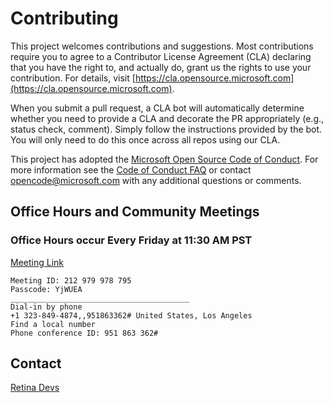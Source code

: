 # Contributing

This project welcomes contributions and suggestions. Most contributions require you to agree to a
Contributor License Agreement (CLA) declaring that you have the right to, and actually do, grant us
the rights to use your contribution. For details, visit [https://cla.opensource.microsoft.com](https://cla.opensource.microsoft.com).

When you submit a pull request, a CLA bot will automatically determine whether you need to provide
a CLA and decorate the PR appropriately (e.g., status check, comment). Simply follow the instructions
provided by the bot. You will only need to do this once across all repos using our CLA.

This project has adopted the [Microsoft Open Source Code of Conduct](https://opensource.microsoft.com/codeofconduct/).
For more information see the [Code of Conduct FAQ](https://opensource.microsoft.com/codeofconduct/faq/) or
contact [opencode@microsoft.com](mailto:opencode@microsoft.com) with any additional questions or comments.

## Office Hours and Community Meetings

### Office Hours occur Every Friday at 11:30 AM PST

[Meeting Link](https://teams.microsoft.com/l/meetup-join/19%3ameeting_OGE5ZTljM2ItNmNmMC00ZmMzLThjMjktNmNjZGE3ODAyZDVj%40thread.v2/0?context=%7b%22Tid%22%3a%2272f988bf-86f1-41af-91ab-2d7cd011db47%22%2c%22Oid%22%3a%22e430e8c5-dd91-4c3c-88c2-6e258812501b%22%7d)

```shell
Meeting ID: 212 979 978 795
Passcode: YjWUEA
________________________________________
Dial-in by phone
+1 323-849-4874,,951863362# United States, Los Angeles
Find a local number
Phone conference ID: 951 863 362#
```

## Contact

[Retina Devs](mailto:retina@microsoft.com)
